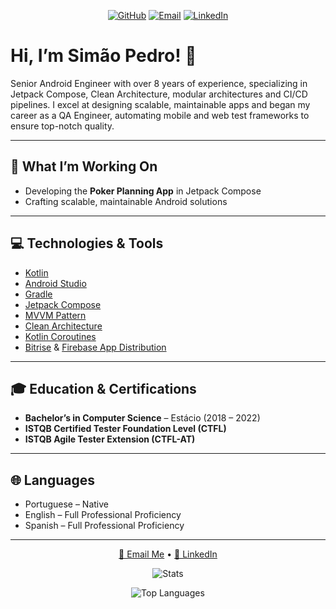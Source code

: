 <p align="center">
  <a href="https://github.com/simaopgt"><img src="https://img.shields.io/badge/GitHub-100000?style=for-the-badge&logo=github&logoColor=white" alt="GitHub"></a>
  <a href="mailto:simaopgt@gmail.com"><img src="https://img.shields.io/badge/Email-D14836?style=for-the-badge&logo=gmail&logoColor=white" alt="Email"></a>
  <a href="https://www.linkedin.com/in/sim%C3%A3o-pedro-58ba41125/"><img src="https://img.shields.io/badge/LinkedIn-0A66C2?style=for-the-badge&logo=linkedin&logoColor=white" alt="LinkedIn"></a>
</p>

# Hi, I’m Simão Pedro! 👋

Senior Android Engineer with over 8 years of experience, specializing in Jetpack Compose, Clean Architecture, modular architectures and CI/CD pipelines. I excel at designing scalable, maintainable apps and began my career as a QA Engineer, automating mobile and web test frameworks to ensure top-notch quality.

---

## 🚀 What I’m Working On
- Developing the **Poker Planning App** in Jetpack Compose  
- Crafting scalable, maintainable Android solutions  

---

## 💻 Technologies & Tools
- [Kotlin](https://kotlinlang.org)  
- [Android Studio](https://developer.android.com/studio)  
- [Gradle](https://gradle.org)  
- [Jetpack Compose](https://developer.android.com/jetpack/compose)  
- [MVVM Pattern](https://developer.android.com/jetpack/guide)  
- [Clean Architecture](https://developer.android.com/topic/architecture?hl=pt-br)  
- [Kotlin Coroutines](https://kotlinlang.org/docs/coroutines-overview.html)  
- [Bitrise](https://www.bitrise.io) & [Firebase App Distribution](https://firebase.google.com/products/app-distribution)

---

## 🎓 Education & Certifications
- **Bachelor’s in Computer Science** – Estácio (2018 – 2022)  
- **ISTQB Certified Tester Foundation Level (CTFL)**  
- **ISTQB Agile Tester Extension (CTFL-AT)**

---

## 🌐 Languages
- Portuguese – Native  
- English – Full Professional Proficiency  
- Spanish – Full Professional Proficiency 

---

<p align="center">
  <a href="mailto:simaopgt@gmail.com">📧 Email Me</a> •
  <a href="https://www.linkedin.com/in/sim%C3%A3o-pedro-58ba41125/">🔗 LinkedIn</a>
</p>
<p align="center">
  <img src="https://github-readme-stats.vercel.app/api?username=simaopgt&show_icons=true&theme=radical" alt="Stats" />
</p>
<p align="center">
  <img src="https://github-readme-stats.vercel.app/api/top-langs/?username=simaopgt&layout=compact&theme=radical" alt="Top Languages" />
</p>

